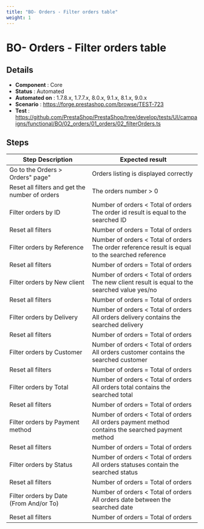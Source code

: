 ```yaml
---
title: "BO- Orders - Filter orders table"
weight: 1
---
```


# BO- Orders - Filter orders table
## Details
* **Component** : Core
* **Status** : Automated
* **Automated on** : 1.7.8.x, 1.7.7.x, 8.0.x, 9.1.x, 8.1.x, 9.0.x
* **Scenario** : https://forge.prestashop.com/browse/TEST-723
* **Test** : https://github.com/PrestaShop/PrestaShop/tree/develop/tests/UI/campaigns/functional/BO/02_orders/01_orders/02_filterOrders.ts

## Steps
| Step Description | Expected result |
| ----- | ----- |
| Go to the Orders > Orders" page" | Orders listing is displayed correctly |
| Reset all filters and get the number of orders | The orders number > 0 |
| Filter orders by ID | Number of orders < Total of orders<br>The order id result is equal to the searched ID |
| Reset all filters | Number of orders = Total of orders |
| Filter orders by Reference | Number of orders < Total of orders<br>The order reference result is equal to the searched reference |
| Reset all filters | Number of orders = Total of orders |
| Filter orders by New client | Number of orders < Total of orders<br>The new client result is equal to the searched value yes/no |
| Reset all filters | Number of orders = Total of orders |
| Filter orders by Delivery | Number of orders < Total of orders<br>All orders delivery contains the searched delivery |
| Reset all filters | Number of orders = Total of orders |
| Filter orders by Customer | Number of orders < Total of orders<br>All orders customer contains the searched customer |
| Reset all filters | Number of orders = Total of orders |
| Filter orders by Total | Number of orders < Total of orders<br>All orders total contains the searched total |
| Reset all filters | Number of orders = Total of orders |
| Filter orders by Payment method | Number of orders < Total of orders<br>All orders payment method contains the searched payment method |
| Reset all filters | Number of orders = Total of orders |
| Filter orders by Status | Number of orders < Total of orders<br>All orders statuses contain the searched status |
| Reset all filters | Number of orders = Total of orders |
| Filter orders by Date (From And/or To) | Number of orders < Total of orders<br> All orders date between the searched date |
| Reset all filters | Number of orders = Total of orders |
